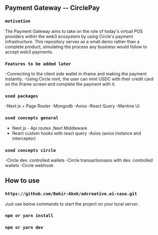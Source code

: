 ## Payment Gateway -- CirclePay

### `motivation`

The Payment Gateway aims to take on the role of today's virtual POS providers within the web3 ecosystem by using Circle's payment infrastructure. This repository serves as a small demo rather than a complete product, simulating the process any business would follow to accept web3 payments.

### `Features to be added later`

-Connecting to the client side wallet in iframe and making the payment instantly.
-Using Circle mint, the user can mint USDC with their credit card on the iframe screen and complete the payment with it.

### `used packages`

-Next js + Page Router
-Mongodb
-Axios
-React Query
-Mantine Ui

### `used concepts genaral`

- Next js - Api routes ,Next Middleware
- React custom hooks with react query
-Axios (axios instance and interceptor)

### `used concepts circle`

-Circle dev. controlled wallets
-Circle transactionsans with dev. controlled wallets
-Circle webhook

## How to use

### `https://github.com/Bekir-Akok/adcreative.ai-case.git`

Just use below commands to start the project on your local server.

### `npm or yarn install`

### `npm or yarn dev`
